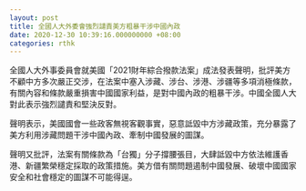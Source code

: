 ```yaml
---
layout: post
title: 全國人大外委會強烈譴責美方粗暴干涉中國內政
date: 2020-12-30 10:39:16.000000000 +08:00
categories: rthk
---
```


全國人大外事委員會就美國「2021財年綜合撥款法案」成法發表聲明，批評美方不顧中方多次嚴正交涉，在法案中塞入涉藏、涉台、涉港、涉疆等多項消極條款，有關內容和條款嚴重損害中國國家利益，是對中國內政的粗暴干涉。中國全國人大對此表示強烈譴責和堅決反對。

聲明表示，美國國會一些政客無視客觀事實，惡意詆毀中方涉藏政策，充分暴露了美方利用涉藏問題干涉中國內政、牽制中國發展的圖謀。

聲明又批評，法案有關條款為「台獨」分子撐腰張目，大肆詆毀中方依法維護香港、新疆繁榮穩定採取的政策措施。美方借有關問題遏制中國發展、破壞中國國家安全和社會穩定的圖謀不可能得逞。
